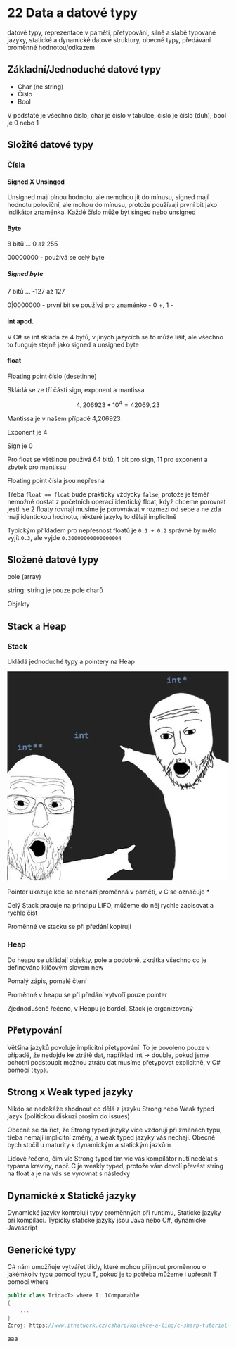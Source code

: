 # 22 Data a datové typy

datové typy, reprezentace v paměti, přetypování, silně a slabě typované jazyky, statické a dynamické datové struktury, obecné typy, předávání proměnné hodnotou/odkazem

## Základní/Jednoduché datové typy

- Char (ne string)
- Číslo
- Bool

V podstatě je všechno číslo, char je číslo v tabulce, číslo je číslo (duh), bool je 0 nebo 1

## Složité datové typy

### Čísla

#### Signed X Unsinged

Unsigned mají plnou hodnotu, ale nemohou jít do mínusu, signed mají hodnotu poloviční, ale mohou do mínusu, protože používají první bit jako indikátor znaménka. Každé číslo může být singed nebo unsigned

#### Byte

8 bitů ... 0 až 255

00000000 - používá se celý byte

##### Signed byte

7 bitů ... -127 až 127

0|0000000 - první bit se používá pro znaménko - 0 +, 1 -

#### int apod.

V C# se int skládá ze 4 bytů, v jiných jazycích se to může lišit, ale všechno to funguje stejně jako signed a unsigned byte

#### float

Floating point číslo (desetinné)

Skládá se ze tří částí sign, exponent a mantissa

$$
4,206923 * 10^4 = 42069,23
$$

Mantissa je v našem případě 4,206923

Exponent je 4

Sign je 0

Pro float se většinou používá 64 bitů, 1 bit pro sign, 11 pro exponent a zbytek pro mantissu

Floating point čísla jsou nepřesná

Třeba `float == float` bude prakticky vždycky `false`, protože je téměř nemožné dostat z početních operací identický float, když chceme porovnat jestli se 2 floaty rovnají musíme je porovnávat v rozmezí od sebe a ne zda mají identickou hodnotu, některé jazyky to dělají implicitně

Typickým příkladem pro nepřesnost floatů je `0.1 + 0.2` správně by mělo vyjít `0.3`, ale vyjde `0.30000000000000004`

## Složené datové typy

pole (array)

string: string je pouze pole charů

Objekty

## Stack a Heap

### Stack

Ukládá jednoduché typy a pointery na Heap

![img](../../Obrazky/pointery.webp)

Pointer ukazuje kde se nachází proměnná v paměti, v C se označuje \*

Celý Stack pracuje na principu LIFO, můžeme do něj rychle zapisovat a rychle číst

Proměnné ve stacku se při předání kopírují

### Heap

Do heapu se ukládají objekty, pole a podobně, zkrátka všechno co je definováno klíčovým slovem new

Pomalý zápis, pomalé čtení

Proměnné v heapu se při předání vytvoří pouze pointer

Zjednodušeně řečeno, v Heapu je bordel, Stack je organizovaný

## Přetypování

Většina jazyků povoluje implicitní přetypování. To je povoleno pouze v případě, že nedojde ke ztrátě dat, například int -> double, pokud jsme ochotni podstoupit možnou ztrátu dat musíme přetypovat explicitně, v C# pomocí `(typ)`.

## Strong x Weak typed jazyky

Nikdo se nedokáže shodnout co dělá z jazyku Strong nebo Weak typed jazyk (politickou diskuzi prosim do issues)

Obecně se dá říct, že Strong typed jazyky více vzdorují při změnách typu, třeba nemají implicitní změny, a weak typed jazyky vás nechají. Obecně bych stočil u maturity k dynamickým a statickým jazkům

Lidově řečeno, čim víc Strong typed tim víc vás kompilátor nutí nedělat s typama kraviny, např. C je weakly typed, protože vám dovolí převést string na float a je na vás se vyrovnat s následky

## Dynamické x Statické jazyky

Dynamické jazyky kontrolují typy proměnných při runtimu, Statické jazyky při kompilaci. Typicky statické jazyky jsou Java nebo C#, dynamické Javascript

## Generické typy

C# nám umožňuje vytvářet třídy, které mohou přijmout proměnnou o jakémkoliv typu pomocí typu T, pokud je to potřeba můžeme i upřesnit T pomocí where

```csharp
public class Trida<T> where T: IComparable
{
    ...
}
Zdroj: https://www.itnetwork.cz/csharp/kolekce-a-linq/c-sharp-tutorial-uvod-do-kolekci-a-genericita
```

aaa
